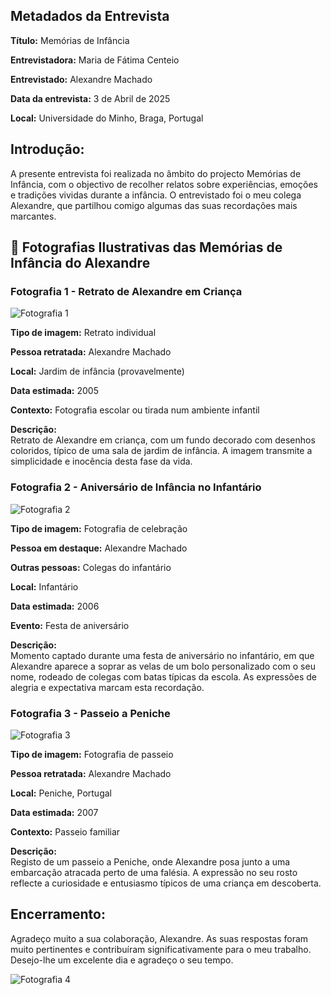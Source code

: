 ## Metadados da Entrevista

**Título:** Memórias de Infância

**Entrevistadora:** Maria de Fátima Centeio  

**Entrevistado:** Alexandre Machado  

**Data da entrevista:** 3 de Abril de 2025 

**Local:** Universidade do Minho, Braga, Portugal

## Introdução:

A presente entrevista foi realizada no âmbito do projecto Memórias de Infância, com o objectivo de recolher relatos sobre experiências, emoções e tradições vividas durante a infância. O entrevistado foi o meu colega Alexandre, que partilhou comigo algumas das suas recordações mais marcantes.

## 📸 Fotografias Ilustrativas das Memórias de Infância do Alexandre

### Fotografia 1 - Retrato de Alexandre em Criança
![Fotografia 1](./fotografia1.jpeg)

**Tipo de imagem:** Retrato individual  

**Pessoa retratada:** Alexandre Machado  

**Local:** Jardim de infância (provavelmente) 

**Data estimada:**  2005  

**Contexto:** Fotografia escolar ou tirada num ambiente infantil

**Descrição:**  
Retrato de Alexandre em criança, com um fundo decorado com desenhos coloridos, típico de uma sala de jardim de infância. A imagem transmite a simplicidade e inocência desta fase da vida.

### Fotografia 2 - Aniversário de Infância no Infantário
![Fotografia 2](./fotografia2.jpeg)

**Tipo de imagem:** Fotografia de celebração  

**Pessoa em destaque:** Alexandre Machado  

**Outras pessoas:** Colegas do infantário  

**Local:** Infantário  

**Data estimada:** 2006  

**Evento:** Festa de aniversário

**Descrição:**  
Momento captado durante uma festa de aniversário no infantário, em que Alexandre aparece a soprar as velas de um bolo personalizado com o seu nome, rodeado de colegas com batas típicas da escola. As expressões de alegria e expectativa marcam esta recordação.

### Fotografia 3 - Passeio a Peniche
![Fotografia 3](./fotografia3.jpeg)

**Tipo de imagem:** Fotografia de passeio  

**Pessoa retratada:** Alexandre Machado  

**Local:** Peniche, Portugal

**Data estimada:** 2007 

**Contexto:** Passeio familiar

**Descrição:**  
Registo de um passeio a Peniche, onde Alexandre posa junto a uma embarcação atracada perto de uma falésia. A expressão no seu rosto reflecte a curiosidade e entusiasmo típicos de uma criança em descoberta.

## Encerramento:
Agradeço muito a sua colaboração, Alexandre. As suas respostas foram muito pertinentes e contribuíram significativamente para o meu trabalho. Desejo-lhe um excelente dia e agradeço o seu tempo.

![Fotografia 4](./fotografia4.jpeg)



